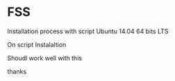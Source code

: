 # FSS
Installation process with script  Ubuntu 14.04 64 bits LTS

On script Instalaltion 

Shoudl work well with this

thanks
